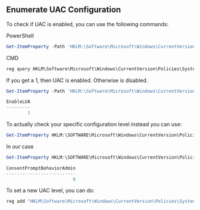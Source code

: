 ## Enumerate UAC Configuration

To check if UAC is enabled, you can use the following commands:

PowerShell
```powershell
Get-ItemProperty -Path 'HKLM:\Software\Microsoft\Windows\CurrentVersion\Policies\System' | Select-Object EnableLUA
```

CMD
```cmd
reg query HKLM\Software\Microsoft\Windows\CurrentVersion\Policies\System /v EnableLUA
```

If you get a 1, then UAC is enabled. Otherwise is disabled.
```powershell
Get-ItemProperty -Path 'HKLM:\Software\Microsoft\Windows\CurrentVersion\Policies\System' | Select-Object EnableLUA

EnableLUA
---------
        1
```

To actually check your specific configuration level instead you can use:
```powershell
Get-ItemProperty HKLM:\SOFTWARE\Microsoft\Windows\CurrentVersion\Policies\System | Select-Object ConsentPromptBehaviorAdmin
```

In our case
```powershell
Get-ItemProperty HKLM:\SOFTWARE\Microsoft\Windows\CurrentVersion\Policies\System | Select-Object ConsentPromptBehaviorAdmin

ConsentPromptBehaviorAdmin
--------------------------
                         0
```

To set a new UAC level, you can do:
```cmd
reg add "HKLM\Software\Microsoft\Windows\CurrentVersion\Policies\System" /v ConsentPromptBehaviorAdmin /t REG_DWORD /d 2 /f
```


